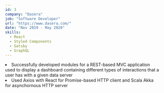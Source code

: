 ```yaml
---
id: 3
company: "Dasera"
job: "Software Developer"
url: "https://www.dasera.com/"
date: "Nov 2019 - May 2020"
skills:
  - React
  - Styled Components
  - Gatsby
  - GraphQL
---
```


<li> Successfully developed modules for a REST-based MVC application used to display a dashboard containing different types of interactions that a user has with a given data server </li>
<li>Used Axios with React for Promise-based HTTP client and Scala Akka for asynchornous HTTP server </li>

